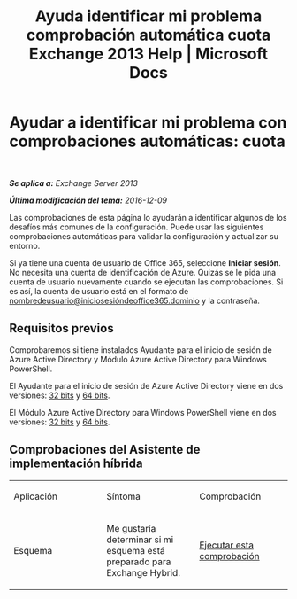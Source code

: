 ﻿---
title: 'Ayuda identificar mi problema comprobación automática cuota Exchange 2013 Help | Microsoft Docs'
TOCTitle: 'Ayudar a identificar mi problema con comprobaciones automáticas: cuota'
ms:assetid: ddb93b30-d25c-463e-9814-0c56601ae734
ms:mtpsurl: https://technet.microsoft.com/es-es/library/Dn793976(v=EXCHG.150)
ms:contentKeyID: 62633069
ms.date: 05/22/2018
mtps_version: v=EXCHG.150
ms.translationtype: MT
---

# Ayudar a identificar mi problema con comprobaciones automáticas: cuota

 

_**Se aplica a:** Exchange Server 2013_

_**Última modificación del tema:** 2016-12-09_

Las comprobaciones de esta página lo ayudarán a identificar algunos de los desafíos más comunes de la configuración. Puede usar las siguientes comprobaciones automáticas para validar la configuración y actualizar su entorno.

Si ya tiene una cuenta de usuario de Office 365, seleccione **Iniciar sesión**. No necesita una cuenta de identificación de Azure. Quizás se le pida una cuenta de usuario nuevamente cuando se ejecutan las comprobaciones. Si es así, la cuenta de usuario está en el formato de nombredeusuario@iniciosesióndeoffice365.dominio y la contraseña.

## Requisitos previos

Comprobaremos si tiene instalados Ayudante para el inicio de sesión de Azure Active Directory y Módulo Azure Active Directory para Windows PowerShell.

El Ayudante para el inicio de sesión de Azure Active Directory viene en dos versiones: [32 bits](https://go.microsoft.com/fwlink/?linkid=286261) y [64 bits](https://go.microsoft.com/fwlink/?linkid=286262).

El Módulo Azure Active Directory para Windows PowerShell viene en dos versiones: [32 bits](https://go.microsoft.com/fwlink/?linkid=286258) y [64 bits](https://go.microsoft.com/fwlink/?linkid=286259).

## Comprobaciones del Asistente de implementación híbrida


<table>
<colgroup>
<col style="width: 33%" />
<col style="width: 33%" />
<col style="width: 33%" />
</colgroup>
<tbody>
<tr class="odd">
<td><p>Aplicación</p></td>
<td><p>Síntoma</p></td>
<td><p>Comprobación</p></td>
</tr>
<tr class="even">
<td><p>Esquema</p></td>
<td><p>Me gustaría determinar si mi esquema está preparado para Exchange Hybrid.</p></td>
<td><p><a href="https://go.microsoft.com/?linkid=9834919">Ejecutar esta comprobación</a></p></td>
</tr>
</tbody>
</table>

